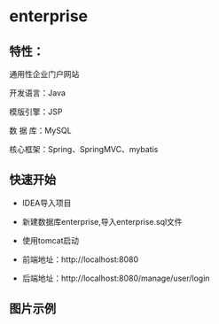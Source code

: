 # enterprise
## 特性：

通用性企业门户网站

开发语言：Java

模版引擎：JSP

数 据 库：MySQL

核心框架：Spring、SpringMVC、mybatis

## 快速开始

* IDEA导入项目

* 新建数据库enterprise,导入enterprise.sql文件

* 使用tomcat启动

* 前端地址：http://localhost:8080

* 后端地址：http://localhost:8080/manage/user/login

## 图片示例

